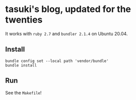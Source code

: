 # tasuki's blog, updated for the twenties

It works with `ruby 2.7` and `bundler 2.1.4` on Ubuntu 20.04.

## Install

```
bundle config set --local path 'vendor/bundle'
bundle install
```

## Run

See the `Makefile`!
